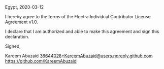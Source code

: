 Egypt, 2020-03-12

I hereby agree to the terms of the Flectra Individual Contributor License
Agreement v1.0.

I declare that I am authorized and able to make this agreement and sign this
declaration.

Signed,

Kareem Abuzaid 36644028+KareemAbuzaid@users.noreply.github.com https://github.com/KareemAbuzaid